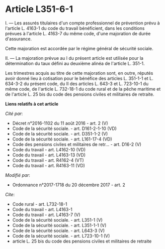 # Article L351-6-1

I. ― Les assurés titulaires d'un compte professionnel de prévention prévu à l'article L. 4163-1 du code du travail
bénéficient, dans les conditions prévues à l'article L. 4163-7 du même code, d'une majoration de durée d'assurance. 

Cette majoration est accordée par le régime général de sécurité sociale. 

II. ― La majoration prévue au I du présent article est utilisée pour la détermination du taux défini au deuxième alinéa de
l'article L. 351-1. 

Les trimestres acquis au titre de cette majoration sont, en outre, réputés avoir donné lieu à cotisation pour le bénéfice des
articles L. 351-1-1 et L. 634-3-2 du présent code, du II des articles L. 643-3 et L. 723-10-1 du même code, de l'article L.
732-18-1 du code rural et de la pêche maritime et de l'article L. 25 bis du code des pensions civiles et militaires de
retraite.

**Liens relatifs à cet article**

_Cité par_:

  - Décret n°2016-1102 du 11 août 2016 - art. 2 (V)
  - Code de la sécurité sociale. - art. D161-2-1-10 (VD)
  - Code de la sécurité sociale. - art. D351-1-2 (V)
  - Code de la sécurité sociale. - art. L161-17-4 (VD)
  - Code des pensions civiles et militaires de retr... - art. D16-2 (V)
  - Code du travail - art. L4162-10 (VD)
  - Code du travail - art. L4163-13 (VD)
  - Code du travail - art. R4162-4 (VT)
  - Code du travail - art. R4163-11 (VD)

_Modifié par_:

  - Ordonnance n°2017-1718 du 20 décembre 2017 - art. 2

_Cite_:

  - Code rural - art. L732-18-1
  - Code du travail - art. L4163-1
  - Code du travail - art. L4163-7 (V)
  - Code de la sécurité sociale. - art. L351-1 (V)
  - Code de la sécurité sociale. - art. L351-1-1 (V)
  - Code de la sécurité sociale. - art. L643-3 (V)
  - Code de la sécurité sociale. - art. L723-10-1 (V)
  - article L. 25 bis du code des pensions civiles et militaires de retraite
